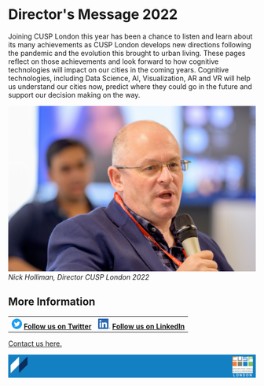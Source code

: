 # Director's Message 2022

Joining CUSP London this year has been a chance to listen and learn about its many
achievements as CUSP London develops new directions following the pandemic and the
evolution this brought to urban living. These pages reflect on those achievements and look
forward to how cognitive technologies will impact on our cities in the coming years.
Cognitive technologies, including Data Science, AI, Visualization, AR and VR will help us
understand our cities now, predict where they could go in the future and support our
decision making on the way.


![CUSP London Data Dive 2022](./assets/cuspDirector.jpg)
*Nick Holliman, Director CUSP London 2022* 

## More Information

<table border="0" cellspacing="0" cellpadding="0">
  <tr>
    <th>
<a href="https://twitter.com/cusplondon?lang=en"><img src="./assets/Twitterblue.svg" alt="Twitter" style="width:21px;height:21px;"></a>
<a href="https://twitter.com/cusplondon?lang=en">Follow us on Twitter</a>
    </th>
        <th>
<a href="https://www.linkedin.com/company/centre-for-urban-science-and-progress-london-cusp-london-king-s-college-london/"><img src="./assets/LI-In-Bug.png" alt="Linked In" style="height:21px;"></a>
<a href="https://www.linkedin.com/company/centre-for-urban-science-and-progress-london-cusp-london-king-s-college-london/)">Follow us on LinkedIn</a>
       </th>
   </tr>
</table>

[Contact us here.](./YouCanJoinUs.md)

![CUSP London Logo](./assets/CUSPbanner_thin_03.png)
